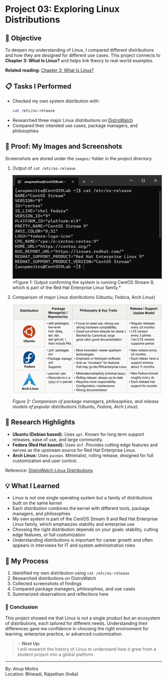 # Project 03: Exploring Linux Distributions

## 📝 Objective  

To deepen my understanding of Linux, I compared different distributions and how they are designed for different use cases. This project connects to **Chapter 3: What Is Linux?** and helps link theory to real-world examples.  

**Related reading:** [Chapter 3: What Is Linux?](../01-understanding-linux-concepts/03-what-is-linux.md)  

## 📋 Tasks I Performed  

- Checked my own system distribution with:  
  ```bash
  cat /etc/os-release
  ```  
- Researched three major Linux distributions on [DistroWatch](https://distrowatch.com/)  
- Compared their intended use cases, package managers, and philosophies  

## 📸 Proof: My Images and Screenshots  

Screenshots are stored under the `images/` folder in the project directory.  

1. Output of `cat /etc/os-release`  

   <img src="https://github.com/anup-moitra/foundational-linux-training/blob/main/Projects/images/os-release-info.png" alt="os-release-info" width="700"/>  
   *Figure 1: Output confirming the system is running CentOS Stream 9, which is part of the Red Hat Enterprise Linux family.*  

2. Comparison of major Linux distributions (Ubuntu, Fedora, Arch Linux)  

   <img src="https://github.com/anup-moitra/foundational-linux-training/blob/main/Projects/images/philosophy-distro-package-managers.png" alt="philosophy-distro-package-managers" width="700"/>  

   *Figure 2: Comparison of package managers, philosophies, and release models of popular distributions (Ubuntu, Fedora, Arch Linux).*  

## 🔗 Research Highlights  

- **Ubuntu (Debian based):** Uses `apt`. Known for long term support releases, ease of use, and large community.  
- **Fedora (Red Hat based):** Uses `dnf`. Provides cutting edge features and serves as the upstream source for Red Hat Enterprise Linux.  
- **Arch Linux:** Uses `pacman`. Minimalist, rolling release, designed for full customization and user control.  

Reference: [DistroWatch Linux Distributions](https://distrowatch.com/)  

## 💡 What I Learned  

- Linux is not one single operating system but a family of distributions built on the same kernel  
- Each distribution combines the kernel with different tools, package managers, and philosophies  
- My own system is part of the CentOS Stream 9 and Red Hat Enterprise Linux family, which emphasizes stability and enterprise use  
- Choosing the right distribution depends on your goals: stability, cutting edge features, or full customization  
- Understanding distributions is important for career growth and often appears in interviews for IT and system administration roles  

## 📁 My Process  

1. Identified my own distribution using `cat /etc/os-release`  
2. Researched distributions on DistroWatch  
3. Collected screenshots of findings  
4. Compared package managers, philosophies, and use cases  
5. Summarized observations and reflections here  

### 🏁 Conclusion  

This project showed me that Linux is not a single product but an ecosystem of distributions, each tailored for different needs. Understanding their differences gave me confidence in choosing the right environment for learning, enterprise practice, or advanced customization.  

> 💡 **Next Up:**  
> I will research the history of Linux to understand how it grew from a student project into a global platform.  

---  

By: Anup Moitra  
Location: Bhiwadi, Rajasthan (India)  
